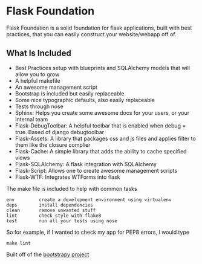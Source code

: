 Flask Foundation
================

Flask Foundation is a solid foundation for flask applications, built with best practices, that you can easily construct your website/webapp off of.

What Is Included
----------------

* Best Practices setup with blueprints and SQLAlchemy models that will allow you to grow
* A helpful makefile
* An awesome management script
* Bootstrap is included but easily replaceable
* Some nice typographic defaults, also easily replaceable
* Tests through nose
* Sphinx: Helps you create some awesome docs for your users, or your internal team
* Flask-DebugToolbar: A helpful toolbar that is enabled when debug = true. Based of django debugtoolbar
* Flask-Assets: A library that packages css and js files and applies filter to them like the closure complier
* Flask-Cache: A simple library that adds the ability to cache specified views
* Flask-SQLAlchemy: A flask integration with SQLAlchemy
* Flask-Script: Allows one to create awesome management scripts
* Flask-WTF: Integrates WTForms into flask

The make file is included to help with common tasks

```
env         create a development environment using virtualenv
deps        install dependencies
clean       remove unwanted stuff
lint        check style with flake8
test        run all your tests using nose
```

So for example, if I wanted to check my app for PEP8 errors, I would type

```
make lint
```

Built off of the [bootstrapy project](https://github.com/kirang89/bootstrapy)